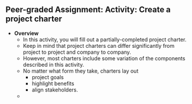 ## Peer-graded Assignment: Activity: Create a project charter
- **Overview**
	- In this activity, you will fill out a partially-completed project charter. 
	- Keep in mind that project charters can differ significantly from project to project and company to company. 
	- However, most charters include some variation of the components described in this activity. 
	- No matter what form they take, charters lay out 
		- project goals
		- highlight benefits
		- align stakeholders.
	- 